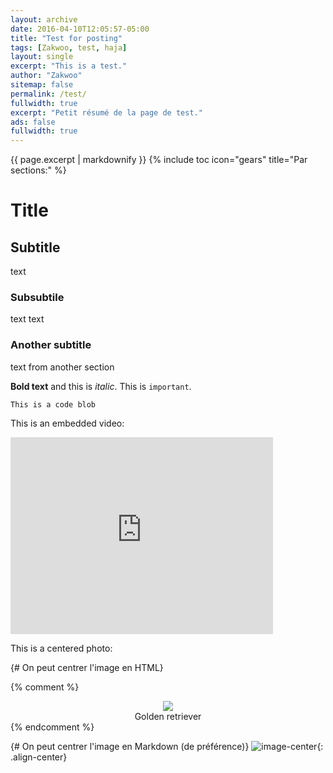 ```yaml
---
layout: archive
date: 2016-04-10T12:05:57-05:00
title: "Test for posting"
tags: [Zakwoo, test, haja]
layout: single
excerpt: "This is a test."
author: "Zakwoo"
sitemap: false
permalink: /test/
fullwidth: true
excerpt: "Petit résumé de la page de test."
ads: false
fullwidth: true
---
```


{{ page.excerpt | markdownify }}
{% include toc icon="gears" title="Par sections:" %}


# Title

## Subtitle
text

### Subsubtile
text text

### Another subtitle
text from another section

**Bold text** and this is *italic*. This is `important`.

```
This is a code blob
```

This is an embedded video:

<iframe width="420" height="315" src="http://www.youtube.com/embed/dQw4w9WgXcQ" frameborder="0" allowfullscreen> </iframe>

This is a centered photo:
 
{# On peut centrer l'image en HTML}

{% comment %}
<center><img src="http://www.votipets.com/images/chien.jpg"></center>
<center>Golden retriever</center>
{% endcomment %}

{# On peut centrer l'image en Markdown (de préférence)}
![image-center](http://www.votipets.com/images/chien.jpg){: .align-center}

